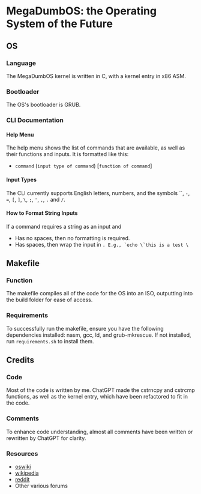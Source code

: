 # MegaDumbOS: the Operating System of the Future

## OS

### Language
The MegaDumbOS kernel is written in C, with a kernel entry in x86 ASM.

### Bootloader
The OS's bootloader is GRUB.

### CLI Documentation

#### Help Menu
The help menu shows the list of commands that are available, as well as their functions and inputs. It is formatted like this:
* `command` (`input type of command`) [`function of command`]

#### Input Types
The CLI currently supports English letters, numbers, and the symbols ``, `-`, `=`, `[`, `]`, `\`, `;`, `'`, `,`, `.` and `/`.

#### How to Format String Inputs
If a command requires a string as an input and
* Has no spaces, then no formatting is required.
* Has spaces, then wrap the input in ``. E.g., `echo \`this is a test \`` 

## Makefile

### Function
The makefile compiles all of the code for the OS into an ISO, outputting into the build folder for ease of access.

### Requirements
To successfully run the makefile, ensure you have the following dependencies installed: nasm, gcc, ld, and grub-mkrescue. If not installed, run `requirements.sh` to install them.

## Credits

### Code
Most of the code is written by me. ChatGPT made the cstrncpy and cstrcmp functions, as well as the kernel entry, which have been refactored to fit in the code.

### Comments
To enhance code understanding, almost all comments have been written or rewritten by ChatGPT for clarity.

### Resources
* [oswiki](https://wiki.osdev.org)
* [wikipedia](https://www.wikipedia.org/)
* [reddit](https://www.reddit.com/)
* Other various forums
